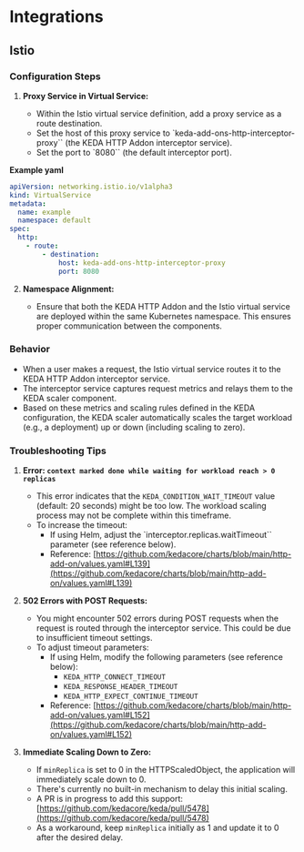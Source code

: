 # Integrations

## Istio

### Configuration Steps

1. **Proxy Service in Virtual Service:**

   - Within the Istio virtual service definition, add a proxy service as a route destination.
   - Set the host of this proxy service to `keda-add-ons-http-interceptor-proxy`` (the KEDA HTTP Addon interceptor service).
   - Set the port to `8080`` (the default interceptor port).

**Example yaml**

```yaml
apiVersion: networking.istio.io/v1alpha3
kind: VirtualService
metadata:
  name: example
  namespace: default
spec:
  http:
    - route:
        - destination:
            host: keda-add-ons-http-interceptor-proxy
            port: 8080
```

2. **Namespace Alignment:**

   - Ensure that both the KEDA HTTP Addon and the Istio virtual service are deployed within the same Kubernetes namespace. This ensures proper communication between the components.

### Behavior

- When a user makes a request, the Istio virtual service routes it to the KEDA HTTP Addon interceptor service.
- The interceptor service captures request metrics and relays them to the KEDA scaler component.
- Based on these metrics and scaling rules defined in the KEDA configuration, the KEDA scaler automatically scales the target workload (e.g., a deployment) up or down (including scaling to zero).

### Troubleshooting Tips

1. **Error: `context marked done while waiting for workload reach > 0 replicas`**

   - This error indicates that the `KEDA_CONDITION_WAIT_TIMEOUT` value (default: 20 seconds) might be too low. The workload scaling process may not be complete within this timeframe.
   - To increase the timeout:
     - If using Helm, adjust the `interceptor.replicas.waitTimeout`` parameter (see reference below).
     - Reference: [https://github.com/kedacore/charts/blob/main/http-add-on/values.yaml#L139](https://github.com/kedacore/charts/blob/main/http-add-on/values.yaml#L139)

2. **502 Errors with POST Requests:**

   - You might encounter 502 errors during POST requests when the request is routed through the interceptor service. This could be due to insufficient timeout settings.
   - To adjust timeout parameters:
     - If using Helm, modify the following parameters (see reference below):
       - `KEDA_HTTP_CONNECT_TIMEOUT`
       - `KEDA_RESPONSE_HEADER_TIMEOUT`
       - `KEDA_HTTP_EXPECT_CONTINUE_TIMEOUT`
     - Reference: [https://github.com/kedacore/charts/blob/main/http-add-on/values.yaml#L152](https://github.com/kedacore/charts/blob/main/http-add-on/values.yaml#L152)

3. **Immediate Scaling Down to Zero:**
   - If `minReplica` is set to 0 in the HTTPScaledObject, the application will immediately scale down to 0.
   - There's currently no built-in mechanism to delay this initial scaling.
   - A PR is in progress to add this support: [https://github.com/kedacore/keda/pull/5478](https://github.com/kedacore/keda/pull/5478)
   - As a workaround, keep `minReplica` initially as 1 and update it to 0 after the desired delay.
